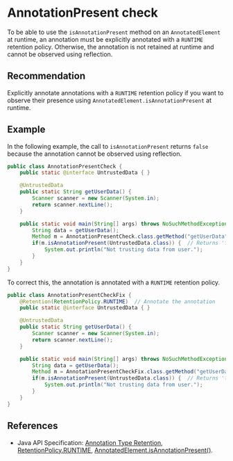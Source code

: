 # AnnotationPresent check
To be able to use the `isAnnotationPresent` method on an `AnnotatedElement` at runtime, an annotation must be explicitly annotated with a `RUNTIME` retention policy. Otherwise, the annotation is not retained at runtime and cannot be observed using reflection.


## Recommendation
Explicitly annotate annotations with a `RUNTIME` retention policy if you want to observe their presence using `AnnotatedElement.isAnnotationPresent` at runtime.


## Example
In the following example, the call to `isAnnotationPresent` returns `false` because the annotation cannot be observed using reflection.


```java
public class AnnotationPresentCheck {
	public static @interface UntrustedData { }

	@UntrustedData
	public static String getUserData() {
		Scanner scanner = new Scanner(System.in);
		return scanner.nextLine();
	}

	public static void main(String[] args) throws NoSuchMethodException, SecurityException {
		String data = getUserData();
		Method m = AnnotationPresentCheck.class.getMethod("getUserData");
		if(m.isAnnotationPresent(UntrustedData.class)) {  // Returns 'false'
			System.out.println("Not trusting data from user.");
		}
	}
}
```
To correct this, the annotation is annotated with a `RUNTIME` retention policy.


```java
public class AnnotationPresentCheckFix {
	@Retention(RetentionPolicy.RUNTIME)  // Annotate the annotation
	public static @interface UntrustedData { }

	@UntrustedData
	public static String getUserData() {
		Scanner scanner = new Scanner(System.in);
		return scanner.nextLine();
	}

	public static void main(String[] args) throws NoSuchMethodException, SecurityException {
		String data = getUserData();
		Method m = AnnotationPresentCheckFix.class.getMethod("getUserData");
		if(m.isAnnotationPresent(UntrustedData.class)) {  // Returns 'true'
			System.out.println("Not trusting data from user.");
		}
	}
}
```

## References
* Java API Specification: [Annotation Type Retention](https://docs.oracle.com/en/java/javase/11/docs/api/java.base/java/lang/annotation/Retention.html), [RetentionPolicy.RUNTIME](https://docs.oracle.com/en/java/javase/11/docs/api/java.base/java/lang/annotation/RetentionPolicy.html#RUNTIME), [AnnotatedElement.isAnnotationPresent()](https://docs.oracle.com/en/java/javase/11/docs/api/java.base/java/lang/reflect/AnnotatedElement.html#isAnnotationPresent(java.lang.Class)).
